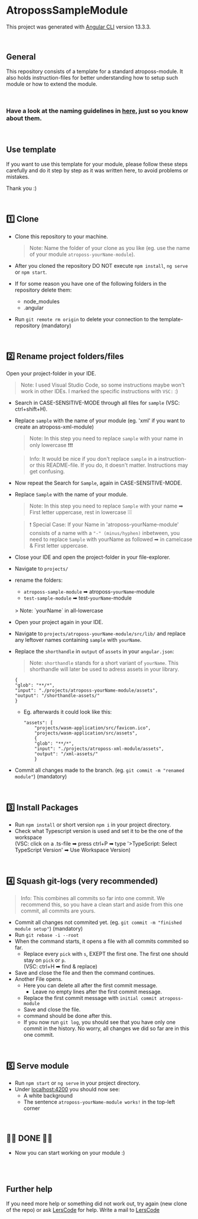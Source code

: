 # AtropossSampleModule

This project was generated with [Angular CLI](https://github.com/angular/angular-cli) version 13.3.3.

<br>

## General

This repository consists of a template for a standard atroposs-module. It also holds instruction-files for better understanding how to setup such module or how to extend the module. 

<br>

### Have a look at the naming guidelines in [here](https://github.com/PRODYNA/atroposs-sample-module/blob/main/_Instructions%20%26%20READMEs/how-to-build-atroposs-module.md), just so you know about them.

<br>

## Use template

If you want to use this template for your module, please follow these steps carefully and do it step by step as it was written here, to avoid problems or mistakes. 

Thank you :)

<br>

## 1️⃣ Clone

- Clone this repository to your machine. 
  > Note: Name the folder of your clone as you like (eg. use the name of your module `atroposs-yourName-module`).

- After you cloned the repository DO NOT execute `npm install`, `ng serve` or `npm start`.

- If for some reason you have one of the following folders in the repository delete them:
  - node_modules
  - .angular 

- Run `git remote rm origin` to delete your connection to the template-repository (mandatory)

<br>

## 2️⃣ Rename project folders/files

Open your project-folder in your IDE. 

> Note: I used Visual Studio Code, so some instructions maybe won't work in other IDEs. I marked the specific instructions with `VSC:` :)

- Search in CASE-SENSITIVE-MODE through all files for `sample` (VSC: ctrl+shift+H). 
- Replace `sample` with the name of your module (eg. 'xml' if you want to create an atroposs-xml-module)

  > Note: In this step you need to replace `sample` with your name in only lowercase ❗❗❗
  
  > Info: It would be nice if you don't replace `sample` in a instruction- or this README-file. If you do, it doesn't matter. Instructions may get confusing.

- Now repeat the Search for `Sample`, again in CASE-SENSITIVE-MODE.
- Replace `Sample` with the name of your module.

  > Note: In this step you need to replace `Sample` with your name ➡ First letter uppercase, rest in lowercase ❕❕❕

  > ❗ Special Case: If your Name in 'atroposs-yourName-module' consists of a name with a `"-" (minus/hyphen)` inbetween, you need to replace `Sample` with yourName as followed ➡ in camelcase & First letter uppercase.

- Close your IDE and open the project-folder in your file-explorer.
- Navigate to `projects/`
- rename the folders: 
  - `atroposs-sample-module` ➡ atroposs-`yourName`-module
  - `test-sample-module` ➡ test-`yourName`-module
  <br> 
  > Note: `yourName` in all-lowercase

- Open your project again in your IDE.
- Navigate to `projects/atroposs-yourName-module/src/lib/` and replace any leftover names containing `sample` with `yourName`.

- Replace the `shorthandle` in `output` of `assets` in your `angular.json`:
  > Note: `shorthandle` stands for a short variant of `yourName`. This shorthandle will later be used to adress assets in your library.
  ```
  {
  "glob": "**/*",
  "input": "./projects/atroposs-yourName-module/assets",
  "output": "/shorthandle-assets/"
  }
  ```
  - Eg. afterwards it could look like this:
    ```
    "assets": [
        "projects/wasm-application/src/favicon.ico",
        "projects/wasm-application/src/assets",
        {
        "glob": "**/*",
        "input": "./projects/atroposs-xml-module/assets",
        "output": "/xml-assets/"
        }
    ```

- Commit all changes made to the branch. (eg. `git commit -m "renamed module"`) (mandatory)

<br>

## 3️⃣ Install Packages

 - Run `npm install` or short version `npm i` in your project directory.
 - Check what Typescript version is used and set it to be the one of the workspace 
<br>(VSC: click on a .ts-file ➡ press ctrl+P ➡ type '>TypeScript: Select TypeScript Version' ➡ Use Workspace Version)

<br>

## 4️⃣ Squash git-logs (very recommended)

> Info: This combines all commits so far into one commit. We recommend this, so you have a clean start and aside from this one commit, all commits are yours. 

- Commit all changes not commited yet. (eg. `git commit -m "finished module setup"`) (mandatory)
- Run `git rebase -i --root`
- When the command starts, it opens a file with all commits commited so far.
  - Replace every `pick` with `s`, EXEPT the first one. The first one should stay on `pick` or `p`.
  <br>(VSC: ctrl+H ➡ find & replace)
- Save and close the file and then the command continues.
- Another File opens. 
  - Here you can delete all after the first commit message. 
    - Leave no empty lines after the first commit message. 
  - Replace the first commit message with `initial commit atroposs-module`
  - Save and close the file.
  - command should be done after this.
  - If you now run `git log`, you should see that you have only one commit in the history. No worry, all changes we did so far are in this one commit. 

<br>

## 5️⃣ Serve module

- Run `npm start` or `ng serve` in your project directory.
- Under [localhost:4200](http://localhost:4200/) you should now see:
  - A white background
  - The sentence `atroposs-yourName-module works!` in the top-left corner

<br>

## 🎉🎉 DONE 🎉🎉

- Now you can start working on your module :)

<br>
<br>

## Further help

If you need more help or something did not work out, try again (new clone of the repo) or ask [LersCode](https://github.com/LersCode) for help. Write a mail to [LersCode](mailto:lars.boss@prodyna.com) 
